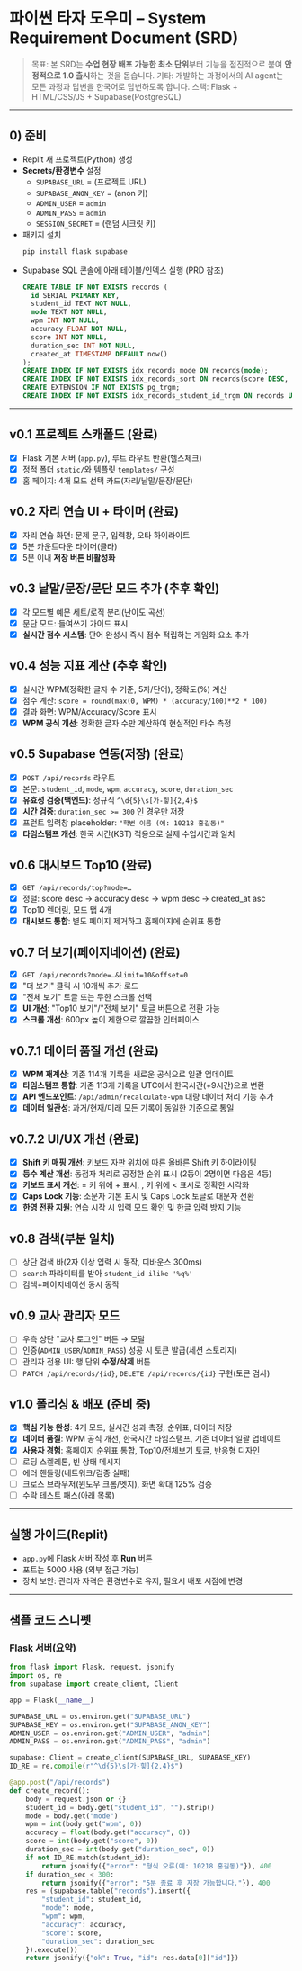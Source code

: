 # 파이썬 타자 도우미 – System Requirement Document (SRD)

> 목표: 본 SRD는 **수업 현장 배포 가능한 최소 단위**부터 기능을 점진적으로 붙여 **안정적으로 1.0 출시**하는 것을 돕습니다.
> 기타: 개발하는 과정에서의 AI agent는 모든 과정과 답변을 한국어로 답변하도록 합니다.
> 스택: Flask + HTML/CSS/JS + Supabase(PostgreSQL)

---

## 0) 준비
- Replit 새 프로젝트(Python) 생성
- **Secrets/환경변수** 설정
  - `SUPABASE_URL` = (프로젝트 URL)
  - `SUPABASE_ANON_KEY` = (anon 키)
  - `ADMIN_USER` = `admin`
  - `ADMIN_PASS` = `admin`
  - `SESSION_SECRET` = (랜덤 시크릿 키)
- 패키지 설치
  ```bash
  pip install flask supabase
  ```
- Supabase SQL 콘솔에 아래 테이블/인덱스 실행 (PRD 참조)
  ```sql
  CREATE TABLE IF NOT EXISTS records (
    id SERIAL PRIMARY KEY,
    student_id TEXT NOT NULL,
    mode TEXT NOT NULL,
    wpm INT NOT NULL,
    accuracy FLOAT NOT NULL,
    score INT NOT NULL,
    duration_sec INT NOT NULL,
    created_at TIMESTAMP DEFAULT now()
  );
  CREATE INDEX IF NOT EXISTS idx_records_mode ON records(mode);
  CREATE INDEX IF NOT EXISTS idx_records_sort ON records(score DESC, accuracy DESC, wpm DESC, created_at ASC);
  CREATE EXTENSION IF NOT EXISTS pg_trgm;
  CREATE INDEX IF NOT EXISTS idx_records_student_id_trgm ON records USING gin (student_id gin_trgm_ops);
  ```

---

## v0.1 프로젝트 스캐폴드 (완료)
- [x] Flask 기본 서버 (`app.py`), 루트 라우트 반환(헬스체크)
- [x] 정적 폴더 `static/`와 템플릿 `templates/` 구성
- [x] 홈 페이지: 4개 모드 선택 카드(자리/낱말/문장/문단)

## v0.2 자리 연습 UI + 타이머 (완료)
- [x] 자리 연습 화면: 문제 문구, 입력창, 오타 하이라이트
- [x] 5분 카운트다운 타이머(클라)
- [x] 5분 이내 **저장 버튼 비활성화**

## v0.3 낱말/문장/문단 모드 추가 (추후 확인)
- [x] 각 모드별 예문 세트/로직 분리(난이도 곡선)
- [x] 문단 모드: 들여쓰기 가이드 표시
- [x] **실시간 점수 시스템**: 단어 완성시 즉시 점수 적립하는 게임화 요소 추가

## v0.4 성능 지표 계산 (추후 확인)
- [x] 실시간 WPM(정확한 글자 수 기준, 5자/단어), 정확도(%) 계산
- [x] 점수 계산: `score = round(max(0, WPM) * (accuracy/100)**2 * 100)`
- [x] 결과 화면: WPM/Accuracy/Score 표시
- [x] **WPM 공식 개선**: 정확한 글자 수만 계산하여 현실적인 타수 측정

## v0.5 Supabase 연동(저장) (완료)
- [x] `POST /api/records` 라우트
- [x] 본문: `student_id`, `mode`, `wpm`, `accuracy`, `score`, `duration_sec`
- [x] **유효성 검증(백엔드)**: 정규식 `^\d{5}\s[가-힣]{2,4}$`
- [x] **시간 검증**: `duration_sec >= 300` 인 경우만 저장
- [x] 프런트 입력창 placeholder: `"학번 이름 (예: 10218 홍길동)"`
- [x] **타임스탬프 개선**: 한국 시간(KST) 적용으로 실제 수업시간과 일치

## v0.6 대시보드 Top10 (완료)
- [x] `GET /api/records/top?mode=…`
- [x] 정렬: score desc → accuracy desc → wpm desc → created_at asc
- [x] Top10 렌더링, 모드 탭 4개
- [x] **대시보드 통합**: 별도 페이지 제거하고 홈페이지에 순위표 통합

## v0.7 더 보기(페이지네이션) (완료)
- [x] `GET /api/records?mode=…&limit=10&offset=0`
- [x] "더 보기" 클릭 시 10개씩 추가 로드
- [x] "전체 보기" 토글 또는 무한 스크롤 선택
- [x] **UI 개선**: "Top10 보기"/"전체 보기" 토글 버튼으로 전환 가능
- [x] **스크롤 개선**: 600px 높이 제한으로 깔끔한 인터페이스

## v0.7.1 데이터 품질 개선 (완료)
- [x] **WPM 재계산**: 기존 114개 기록을 새로운 공식으로 일괄 업데이트
- [x] **타임스탬프 통합**: 기존 113개 기록을 UTC에서 한국시간(+9시간)으로 변환
- [x] **API 엔드포인트**: `/api/admin/recalculate-wpm` 대량 데이터 처리 기능 추가
- [x] **데이터 일관성**: 과거/현재/미래 모든 기록이 동일한 기준으로 통일

## v0.7.2 UI/UX 개선 (완료)
- [x] **Shift 키 매핑 개선**: 키보드 자판 위치에 따른 올바른 Shift 키 하이라이팅
- [x] **등수 계산 개선**: 동점자 처리로 공정한 순위 표시 (2등이 2명이면 다음은 4등)
- [x] **키보드 표시 개선**: = 키 위에 + 표시, , 키 위에 < 표시로 정확한 시각화
- [x] **Caps Lock 기능**: 소문자 기본 표시 및 Caps Lock 토글로 대문자 전환
- [x] **한영 전환 지원**: 연습 시작 시 입력 모드 확인 및 한글 입력 방지 기능

## v0.8 검색(부분 일치)
- [ ] 상단 검색 바(2자 이상 입력 시 동작, 디바운스 300ms)
- [ ] `search` 파라미터를 받아 `student_id ilike '%q%'`
- [ ] 검색+페이지네이션 동시 동작

## v0.9 교사 관리자 모드
- [ ] 우측 상단 "교사 로그인" 버튼 → 모달
- [ ] 인증(`ADMIN_USER`/`ADMIN_PASS`) 성공 시 토큰 발급(세션 스토리지)
- [ ] 관리자 전용 UI: 행 단위 **수정/삭제** 버튼
- [ ] `PATCH /api/records/{id}`, `DELETE /api/records/{id}` 구현(토큰 검사)

## v1.0 폴리싱 & 배포 (준비 중)
- [x] **핵심 기능 완성**: 4개 모드, 실시간 성과 측정, 순위표, 데이터 저장
- [x] **데이터 품질**: WPM 공식 개선, 한국시간 타임스탬프, 기존 데이터 일괄 업데이트
- [x] **사용자 경험**: 홈페이지 순위표 통합, Top10/전체보기 토글, 반응형 디자인
- [ ] 로딩 스켈레톤, 빈 상태 메시지
- [ ] 에러 핸들링(네트워크/검증 실패)
- [ ] 크로스 브라우저(윈도우 크롬/엣지), 화면 확대 125% 검증
- [ ] 수락 테스트 패스(아래 목록)

---

## 실행 가이드(Replit)
- `app.py`에 Flask 서버 작성 후 **Run** 버튼
- 포트는 5000 사용 (외부 접근 가능)
- 장치 보안: 관리자 자격은 환경변수로 유지, 필요시 배포 시점에 변경

---

## 샘플 코드 스니펫

### Flask 서버(요약)
```python
from flask import Flask, request, jsonify
import os, re
from supabase import create_client, Client

app = Flask(__name__)

SUPABASE_URL = os.environ.get("SUPABASE_URL")
SUPABASE_KEY = os.environ.get("SUPABASE_ANON_KEY")
ADMIN_USER = os.environ.get("ADMIN_USER", "admin")
ADMIN_PASS = os.environ.get("ADMIN_PASS", "admin")

supabase: Client = create_client(SUPABASE_URL, SUPABASE_KEY)
ID_RE = re.compile(r"^\d{5}\s[가-힣]{2,4}$")

@app.post("/api/records")
def create_record():
    body = request.json or {}
    student_id = body.get("student_id", "").strip()
    mode = body.get("mode")
    wpm = int(body.get("wpm", 0))
    accuracy = float(body.get("accuracy", 0))
    score = int(body.get("score", 0))
    duration_sec = int(body.get("duration_sec", 0))
    if not ID_RE.match(student_id):
        return jsonify({"error": "형식 오류(예: 10218 홍길동)"}), 400
    if duration_sec < 300:
        return jsonify({"error": "5분 종료 후 저장 가능합니다."}), 400
    res = (supabase.table("records").insert({
        "student_id": student_id,
        "mode": mode,
        "wpm": wpm,
        "accuracy": accuracy,
        "score": score,
        "duration_sec": duration_sec
    }).execute())
    return jsonify({"ok": True, "id": res.data[0]["id"]})
